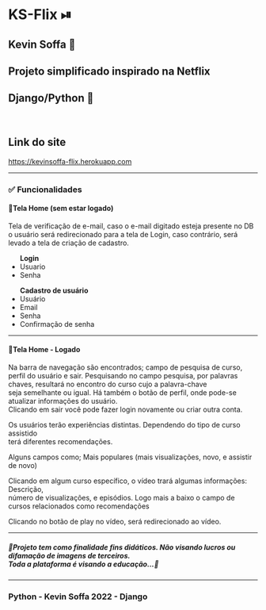 <h1>KS-Flix &#x23EF</h1>
<h2> Kevin Soffa &#x1F4EF</h2>

<h2>Projeto simplificado inspirado na Netflix</h2>
<h2>Django/Python &#x1F40D</h2>
<br>
<h2>Link do site</h2>
<a href="https://kevinsoffa-flix.herokuapp.com" target="_blank" rel="external">https://kevinsoffa-flix.herokuapp.com</a>
<hr>
<h3>&#x2705 Funcionalidades</h3>
<h4>&#x1F535<strong>Tela Home (sem estar logado)</strong></h4>
<p>
   Tela de verificação de e-mail, caso o e-mail digitado esteja presente no DB <br>
   o usuário será redirecionado para a tela de Login, caso contrário, será levado a tela 
   de criação de cadastro.
</p>
<ul><strong>Login</strong>
  <li>Usuario</li>
  <li>Senha</li>
</ul>


<ul><strong>Cadastro de usuário</strong>
  <li>Usuário</li>
  <li>Email</li>
  <li>Senha</li>
  <li>Confirmação de senha</li>
</ul>
<hr>

<h4>&#x1F535<strong>Tela Home - Logado</strong></h4>
<p>
  Na barra de navegação são encontrados; campo de pesquisa de curso, perfil do usuário e sair.
Pesquisando no campo pesquisa, por palavras chaves, resultará no encontro do curso cujo a palavra-chave <br>
 seja semelhante ou igual. Há também o botão de perfil, onde pode-se atualizar informações do usuário. <br>
  Clicando em sair você pode fazer login novamente ou criar outra conta. <br>
</p>
<p>
  Os usuários terão experiências distintas. Dependendo do tipo de curso assistido <br>
  terá diferentes recomendações.
</p>
<p>
    Alguns campos como; Mais populares (mais visualizações, novo, e assistir de novo)
</p>
<p>
    Clicando em algum curso específico, o vídeo trará algumas informações: Descrição, <br>
    número de visualizações, e episódios. Logo mais a baixo o campo de cursos relacionados como recomendações
</p>
<p>
    Clicando no botão de play no vídeo, será redirecionado ao vídeo.
</p>
<hr>
<h5>
  &#x1F6A8Projeto tem como finalidade fins didáticos. Não visando lucros ou difamação de imagens de terceiros.<br>
  Toda a plataforma é visando a educação...&#x1F6A8
</h5>
<hr>
<h3>Python     - Kevin Soffa 2022 -     Django</h3>
